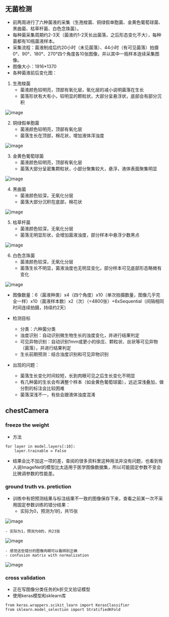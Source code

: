 ## 无菌检测

- 前两周进行了六种菌液的采集（生孢梭菌、铜绿假单胞菌、金黄色葡萄球菌、黑曲菌、枯草杆菌、白色念珠菌）。
- 每种菌采集周期约2-3天（菌液约1-2天长出菌落，之后形态变化不大），每种菌都有10瓶菌液样本。
- 采集流程：菌液制成后约20小时（未见菌落）、44小时（有可见菌落）拍摄0°、90°、180°、270°四个角度各10张图像，并以其中一瓶样本连续采集图像。
- 图像大小：1916*1370
- 各种菌液前后变化图：


1. 生孢梭菌
    - 菌液颜色较明亮，顶部有氧化层，氧化层的减小说明菌落在生长
    - 菌落形状有大有小，较明显的颗粒状，大部分呈悬浮状，底部会有部分沉积
    
![image](https://github.com/Junya5/DataScience/blob/master/ColonyDetection-Junya5/IMG/生孢梭菌.png)

2. 铜绿假单胞菌
    - 菌液颜色较明亮，顶部有氧化层
    - 菌落生长在顶部，棉花状，增加液体浑浊度

![image](https://github.com/Junya5/DataScience/blob/master/ColonyDetection-Junya5/IMG/铜绿假单胞菌.png)

3. 金黄色葡萄球菌
	- 菌液颜色较明亮，顶部有氧化层
	- 菌落大部分呈密集颗粒状，小部分聚集较大，悬浮，液体表面聚集明显
	
![image](https://github.com/Junya5/DataScience/blob/master/ColonyDetection-Junya5/IMG/金黄色葡萄球菌.png)

4. 黑曲菌
	- 菌液颜色较深，无氧化分层
	- 菌落大部分沉积在底部，棉花状

![image](https://github.com/Junya5/DataScience/blob/master/ColonyDetection-Junya5/IMG/黑曲菌.png)

5. 枯草杆菌
	- 菌液颜色较深，无氧化分层
	- 菌落无明显形状，会增加菌液浊度，部分样本中悬浮少数黑点

![image](https://github.com/Junya5/DataScience/blob/master/ColonyDetection-Junya5/IMG/枯草杆菌.png)

6. 白色念珠菌
	- 菌液颜色较深，无氧化分层
	- 菌落生长不明显，菌液浊度也无明显变化，部分样本可见底部形态略微有变化

![image](https://github.com/Junya5/DataScience/blob/master/ColonyDetection-Junya5/IMG/白色念珠菌.png)

- 图像数量：6（菌液种类）x4（四个角度）x10（单次拍摄数量，图像几乎完全一样）x10（菌液样本数）x2（次）（=4800张）+6xSequential（间隔相同时间连续拍摄，持续约2天）

- 检测目标
	- 分类：六种菌分类
	- 浊度识别：自动识别微生物生长的浊度变化，并进行结果判定
	- 可见异物识别：自动识别1mm或更小的徐庄、颗粒状、丝状等可见异物（菌落），并进行结果判定
	- 生长前期预测：结合浊度识别和可见异物识别


- 出现的问题：
	- 菌落生长变化时间较短，长到肉眼可见之后生长变化不明显
	- 有几种菌的生长会布满整个样本（如金黄色葡萄球菌），远近深浅叠加，做分割的标注会比较困难
	- 菌落深浅不一，有些会跟液体浊度混淆




## chestCamera

###  freeze the weight

- 方法
```
for layer in model.layers[:10]:
    layer.trainable = False
```
- 结果会比不加这一项的差，查阅的很多资料里这种用法并没有问题，也看到有人说ImageNet的模型比太适用于医学图像数据集，所以可能固定参数不变会比微调参数的性能差。

### ground truth vs. pretiction

- 训练中有把预测结果与标注结果不一致的图像保存下来，查看之前某一次不采用固定参数训练的错分结果：
	- 实际为0，预测为1的，共15张

![image](https://github.com/Junya5/DataScience/blob/master/ColonyDetection-Junya5/IMG/0vs1.png)

	- 实际为1，预测为0的，共23张

![image](https://github.com/Junya5/DataScience/blob/master/ColonyDetection-Junya5/IMG/1vs0.png)

	- 感觉这些错分的图像肉眼可以看辨别正确
	- confusion matrix with normalization

![image](https://github.com/Junya5/DataScience/blob/master/ColonyDetection-Junya5/IMG/data2confusionmwithnormalization2.png)


### cross validation

- 正在写图像分类任务的k折交叉验证模型
- 使用keras模型和sklearn库
```
from keras.wrappers.scikit_learn import KerasClassifier
from sklearn.model_selection import StratifiedKFold
```

